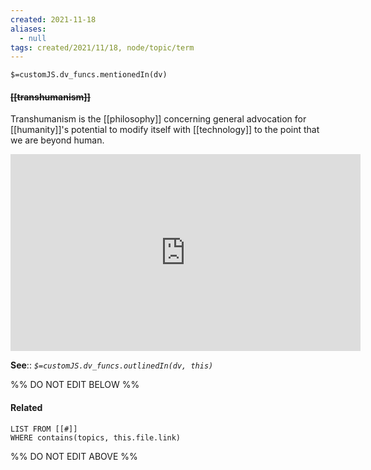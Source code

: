 ```yaml
---
created: 2021-11-18 
aliases:
  - null
tags: created/2021/11/18, node/topic/term
---
```

`$=customJS.dv_funcs.mentionedIn(dv)`

#### <s class="topic-title">[[transhumanism]]</s>

Transhumanism is the [[philosophy]] concerning general advocation for [[humanity]]'s potential to modify itself with [[technology]] to the point that we are beyond human.

<iframe width="560" height="315" src="https://www.youtube.com/embed/UvYcunuF3Eo?start=1711" title="YouTube video player" frameborder="0" allow="accelerometer; autoplay; clipboard-write; encrypted-media; gyroscope; picture-in-picture" allowfullscreen></iframe>

**See**::
*`$=customJS.dv_funcs.outlinedIn(dv, this)`*

%% DO NOT EDIT BELOW %%
#### Related 
```dataview
LIST FROM [[#]]
WHERE contains(topics, this.file.link)
```
%% DO NOT EDIT ABOVE %%
